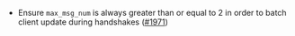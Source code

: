 - Ensure `max_msg_num` is always greater than or equal
  to 2 in order to batch client update during handshakes
  ([#1971](https://github.com/informalsystems/ibc-rs/issues/1971))